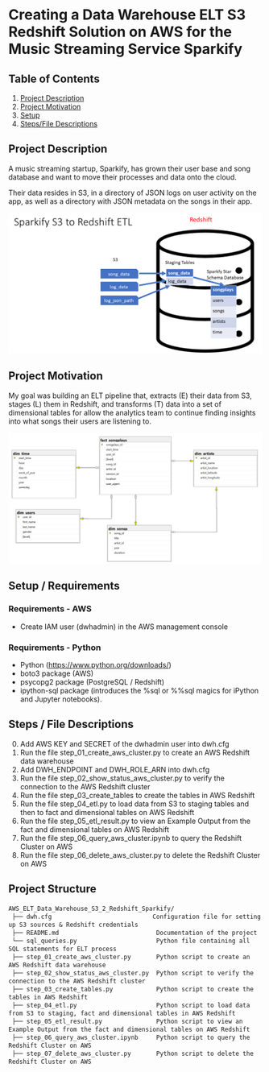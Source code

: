 # Creating a Data Warehouse ELT S3 Redshift Solution on AWS for the Music Streaming Service Sparkify


## Table of Contents
1. [Project Description](#Project-Description)
2. [Project Motivation](#Project-Motivation)
3. [Setup](#Installation)
4. [Steps/File Descriptions](#File-Descriptions)

## Project Description 

A music streaming startup, Sparkify, has grown their user base and song database and want to move their processes and data onto the cloud. 

Their data resides in S3, in a directory of JSON logs on user activity on the app, as well as a directory with JSON metadata on the songs in their app.


![Alt text](https://github.com/marciopintomotta/AWS_ELT_Data_Warehouse_S3_2_Redshift_Sparkify/blob/master/Sparkify_S3_to_Redshift_ELT.png "a Redshift ELT")


## Project Motivation

My goal was building an ELT pipeline that, extracts (E) their data from S3, stages (L) them in Redshift, and transforms (T) data into a set of dimensional tables 
for allow the analytics team to continue finding insights into what songs their users are listening to.


![Alt text](https://github.com/marciopintomotta/AWS_ELT_Data_Warehouse_S3_2_Redshift_Sparkify/blob/master/star.png " Star")

## Setup / Requirements

### Requirements - AWS 

* Create IAM user (dwhadmin) in the AWS management console 

### Requirements - Python

* Python (https://www.python.org/downloads/)
* boto3 package (AWS) 
* psycopg2 package (PostgreSQL / Redshift)
* ipython-sql package (introduces the %sql or %%sql magics for iPython and Jupyter notebooks).

## Steps / File Descriptions

0. Add AWS KEY and SECRET of the dwhadmin user into dwh.cfg
1. Run the file step_01_create_aws_cluster.py to create an AWS Redshift data warehouse
2. Add DWH_ENDPOINT and DWH_ROLE_ARN into dwh.cfg 
3. Run the file step_02_show_status_aws_cluster.py to verify the connection to the AWS Redshift cluster
4. Run the file step_03_create_tables to create the tables in AWS Redshift
5. Run the file step_04_etl.py to load data from S3 to staging tables and then to fact and dimensional tables on AWS Redshift
6. Run the file step_05_etl_result.py to view an Example Output from the fact and dimensional tables on AWS Redshift
7. Run the file step_06_query_aws_cluster.ipynb to query the Redshift Cluster on AWS
8. Run the file step_06_delete_aws_cluster.py to delete the Redshift Cluster on AWS

## Project Structure

```
AWS_ELT_Data_Warehouse_S3_2_Redshift_Sparkify/
 ├── dwh.cfg                            Configuration file for setting up S3 sources & Redshift credentials
 ├── README.md                           Documentation of the project
 └── sql_queries.py                      Python file containing all SQL statements for ELT process
 ├── step_01_create_aws_cluster.py       Python script to create an AWS Redshift data warehouse
 ├── step_02_show_status_aws_cluster.py  Python script to verify the connection to the AWS Redshift cluster
 ├── step_03_create_tables.py            Python script to create the tables in AWS Redshift
 ├── step_04_etl.py                      Python script to load data from S3 to staging, fact and dimensional tables in AWS Redshift
 ├── step_05_etl_result.py               Python script to view an Example Output from the fact and dimensional tables on AWS Redshift
 ├── step_06_query_aws_cluster.ipynb     Python script to query the Redshift Cluster on AWS
 ├── step_07_delete_aws_cluster.py       Python script to delete the Redshift Cluster on AWS
